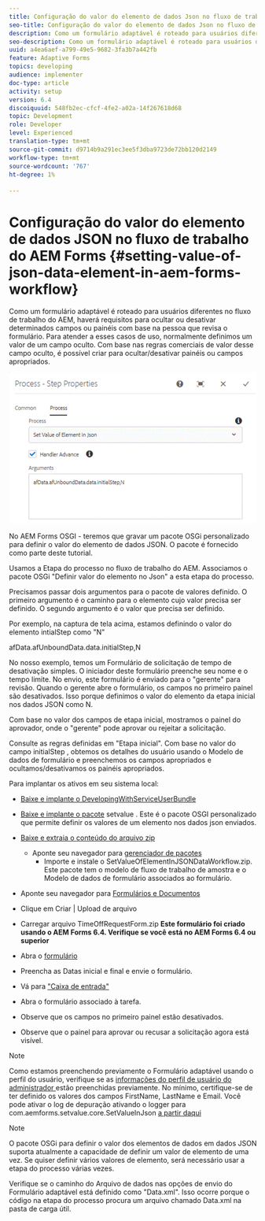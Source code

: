 ```yaml
---
title: Configuração do valor do elemento de dados Json no fluxo de trabalho do AEM Forms
seo-title: Configuração do valor do elemento de dados Json no fluxo de trabalho do AEM Forms
description: Como um formulário adaptável é roteado para usuários diferentes no fluxo de trabalho do AEM, haverá requisitos para ocultar ou desativar determinados campos ou painéis com base na pessoa que revisa o formulário. Para atender a esses casos de uso, normalmente definimos um valor de um campo oculto. Com base nas regras comerciais de valor desse campo oculto, é possível criar para ocultar/desativar painéis ou campos apropriados.
seo-description: Como um formulário adaptável é roteado para usuários diferentes no fluxo de trabalho do AEM, haverá requisitos para ocultar ou desativar determinados campos ou painéis com base na pessoa que revisa o formulário. Para atender a esses casos de uso, normalmente definimos um valor de um campo oculto. Com base nas regras comerciais de valor desse campo oculto, é possível criar para ocultar/desativar painéis ou campos apropriados.
uuid: a4ea6aef-a799-49e5-9682-3fa3b7a442fb
feature: Adaptive Forms
topics: developing
audience: implementer
doc-type: article
activity: setup
version: 6.4
discoiquuid: 548fb2ec-cfcf-4fe2-a02a-14f267618d68
topic: Development
role: Developer
level: Experienced
translation-type: tm+mt
source-git-commit: d9714b9a291ec3ee5f3dba9723de72bb120d2149
workflow-type: tm+mt
source-wordcount: '767'
ht-degree: 1%

---
```



# Configuração do valor do elemento de dados JSON no fluxo de trabalho do AEM Forms {#setting-value-of-json-data-element-in-aem-forms-workflow}

Como um formulário adaptável é roteado para usuários diferentes no fluxo de trabalho do AEM, haverá requisitos para ocultar ou desativar determinados campos ou painéis com base na pessoa que revisa o formulário. Para atender a esses casos de uso, normalmente definimos um valor de um campo oculto. Com base nas regras comerciais de valor desse campo oculto, é possível criar para ocultar/desativar painéis ou campos apropriados.

![Configuração do valor de um elemento em dados json](assets/capture-3.gif)

No AEM Forms OSGI - teremos que gravar um pacote OSGi personalizado para definir o valor do elemento de dados JSON. O pacote é fornecido como parte deste tutorial.

Usamos a Etapa do processo no fluxo de trabalho do AEM. Associamos o pacote OSGi &quot;Definir valor do elemento no Json&quot; a esta etapa do processo.

Precisamos passar dois argumentos para o pacote de valores definido. O primeiro argumento é o caminho para o elemento cujo valor precisa ser definido. O segundo argumento é o valor que precisa ser definido.

Por exemplo, na captura de tela acima, estamos definindo o valor do elemento intialStep como &quot;N&quot;

afData.afUnboundData.data.initialStep,N

No nosso exemplo, temos um Formulário de solicitação de tempo de desativação simples. O iniciador deste formulário preenche seu nome e o tempo limite. No envio, este formulário é enviado para o &quot;gerente&quot; para revisão. Quando o gerente abre o formulário, os campos no primeiro painel são desativados. Isso porque definimos o valor do elemento da etapa inicial nos dados JSON como N.

Com base no valor dos campos de etapa inicial, mostramos o painel do aprovador, onde o &quot;gerente&quot; pode aprovar ou rejeitar a solicitação.

Consulte as regras definidas em &quot;Etapa inicial&quot;. Com base no valor do campo initialStep , obtemos os detalhes do usuário usando o Modelo de dados de formulário e preenchemos os campos apropriados e ocultamos/desativamos os painéis apropriados.

Para implantar os ativos em seu sistema local:

* [Baixe e implante o DevelopingWithServiceUserBundle](/help/forms/assets/common-osgi-bundles/DevelopingWithServiceUser.jar)

* [Baixe e implante o pacote](/help/forms/assets/common-osgi-bundles/SetValueApp.core-1.0-SNAPSHOT.jar) setvalue . Este é o pacote OSGI personalizado que permite definir os valores de um elemento nos dados json enviados.

* [Baixe e extraia o conteúdo do arquivo zip](assets/set-value-jsondata.zip)
   * Aponte seu navegador para [gerenciador de pacotes](http://localhost:4502/crx/packmgr/index.jsp)
      * Importe e instale o SetValueOfElementInJSONDataWorkflow.zip. Este pacote tem o modelo de fluxo de trabalho de amostra e o Modelo de dados de formulário associados ao formulário.

* Aponte seu navegador para [Formulários e Documentos](http://localhost:4502/aem/forms.html/content/dam/formsanddocuments)
* Clique em Criar | Upload de arquivo
* Carregar arquivo TimeOffRequestForm.zip
   **Este formulário foi criado usando o AEM Forms 6.4. Verifique se você está no AEM Forms 6.4 ou superior**
* Abra o [formulário](http://localhost:4502/content/dam/formsanddocuments/timeoffrequest/jcr:content?wcmmode=disabled)
* Preencha as Datas inicial e final e envie o formulário.
* Vá para [&quot;Caixa de entrada&quot;](http://localhost:4502/aem/inbox)
* Abra o formulário associado à tarefa.
* Observe que os campos no primeiro painel estão desativados.
* Observe que o painel para aprovar ou recusar a solicitação agora está visível.

>[!NOTE]
>
>Como estamos preenchendo previamente o Formulário adaptável usando o perfil do usuário, verifique se as [informações do perfil de usuário do administrador ](http://localhost:4502/security/users.html) estão preenchidas previamente. No mínimo, certifique-se de ter definido os valores dos campos FirstName, LastName e Email.
>Você pode ativar o log de depuração ativando o logger para com.aemforms.setvalue.core.SetValueInJson [a partir daqui](http://localhost:4502/system/console/slinglog)

>[!NOTE]
>
>O pacote OSGi para definir o valor dos elementos de dados em dados JSON suporta atualmente a capacidade de definir um valor de elemento de uma vez. Se quiser definir vários valores de elemento, será necessário usar a etapa do processo várias vezes.
>
>Verifique se o caminho do Arquivo de dados nas opções de envio do Formulário adaptável está definido como &quot;Data.xml&quot;. Isso ocorre porque o código na etapa do processo procura um arquivo chamado Data.xml na pasta de carga útil.
